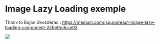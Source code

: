 # Image Lazy Loading exemple
Thanx to Bojan Gvozderac : https://medium.com/jsguru/react-image-lazy-loading-component-246e0cdcce02

![](https://github.com/jguipi/React-reusable-components/blob/master/React/components/Image_Lazy_Loading/lazy_Loading.gif)
